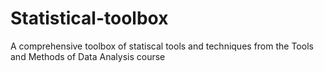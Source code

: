 # Statistical-toolbox
A comprehensive toolbox of statiscal tools and techniques from the Tools and Methods of Data Analysis course
